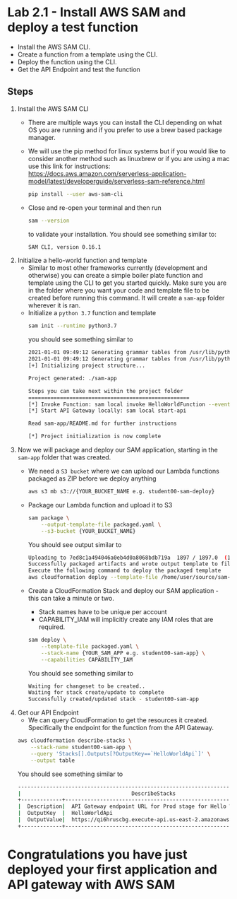 # Lab 2.1 - Install AWS SAM and deploy a test function

- Install the AWS SAM CLI.
- Create a function from a template using the CLI.
- Deploy the function using the CLI.
- Get the API Endpoint and test the function


## Steps

1. Install the AWS SAM CLI
    - There are multiple ways you can install the CLI depending on what OS you are running and if you prefer to use a brew based package manager.
    - We will use the pip method for linux systems but if you would like to consider another method such as linuxbrew or if you are using a mac use this link for instructions: https://docs.aws.amazon.com/serverless-application-model/latest/developerguide/serverless-sam-reference.html

    
        ```bash
        pip install --user aws-sam-cli
        ```
    - Close and re-open your terminal and then run
        ```sh
        sam --version
        ```
        to validate your installation. You should see something similar to:
        ```sh
        SAM CLI, version 0.16.1
        ```
2. Initialize a hello-world function and template
    - Similar to most other frameworks currently (development and otherwise) you can create a simple boiler plate function and template using the CLI to get you started quickly.
    Make sure you are in the folder where you want your code and template file to be created before running this command. It will create a `sam-app` folder wherever it is ran.
    - Initialize a `python 3.7` function and template
        ```sh
        sam init --runtime python3.7
        ```
        you should see something similar to
        ```sh
        2021-01-01 09:49:12 Generating grammar tables from /usr/lib/python3.7/lib2to3/Grammar.txt
        2021-01-01 09:49:12 Generating grammar tables from /usr/lib/python3.7/lib2to3/PatternGrammar.txt
        [+] Initializing project structure...

        Project generated: ./sam-app

        Steps you can take next within the project folder
        ===================================================
        [*] Invoke Function: sam local invoke HelloWorldFunction --event event.json
        [*] Start API Gateway locally: sam local start-api

        Read sam-app/README.md for further instructions

        [*] Project initialization is now complete

        ```
3. Now we will package and deploy our SAM application, starting in the `sam-app` folder that was created.
    - We need a `S3 bucket` where we can upload our Lambda functions packaged as ZIP before we deploy anything 
        ```bash
        aws s3 mb s3://{YOUR_BUCKET_NAME e.g. student00-sam-deploy}
        ```

    - Package our Lambda function and upload it to S3

        ```bash
        sam package \
            --output-template-file packaged.yaml \
            --s3-bucket {YOUR_BUCKET_NAME}
        ```
        You should see output similar to
        ```bash
        Uploading to 7ed8c1a494046a0eb4d0a8068bdb719a  1897 / 1897.0  (100.00%)
        Successfully packaged artifacts and wrote output template to file packaged.yaml.
        Execute the following command to deploy the packaged template
        aws cloudformation deploy --template-file /home/user/source/sam-app/packaged.yaml --stack-name <YOUR STACK NAME>

        ```

    - Create a CloudFormation Stack and deploy our SAM application - this can take a minute or two.
        - Stack names have to be unique per account
        - CAPABILITY_IAM will implicitly create any IAM roles that are required. 

        ```bash
        sam deploy \
            --template-file packaged.yaml \
            --stack-name {YOUR_SAM_APP e.g. student00-sam-app} \
            --capabilities CAPABILITY_IAM
        ```
        You should see something similar to
        ```bash
        Waiting for changeset to be created..
        Waiting for stack create/update to complete
        Successfully created/updated stack - student00-sam-app

        ```
4. Get our API Endpoint
    - We can query CloudFormation to get the resources it created. Specifically the endpoint for the function from the API Gateway.
    ```bash
    aws cloudformation describe-stacks \
        --stack-name student00-sam-app \
        --query 'Stacks[].Outputs[?OutputKey==`HelloWorldApi`]' \
        --output table
    ``` 
    You should see something similar to
    ```bash
    ---------------------------------------------------------------------------------------
    |                                   DescribeStacks                                    |
    +-------------+-----------------------------------------------------------------------+
    |  Description|  API Gateway endpoint URL for Prod stage for Hello World function     |
    |  OutputKey  |  HelloWorldApi                                                        |
    |  OutputValue|  https://qi6hruscbg.execute-api.us-east-2.amazonaws.com/Prod/hello/   |
    +-------------+-----------------------------------------------------------------------+

    ```

# Congratulations you have just deployed your first application and API gateway with AWS SAM